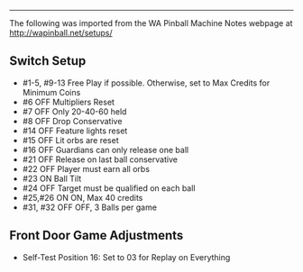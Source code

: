 ***
The following was imported from the WA Pinball Machine Notes webpage at http://wapinball.net/setups/
## Switch Setup
-   #1-5, #9-13 Free Play if possible. Otherwise, set to Max Credits for Minimum Coins
-   #6 OFF Multipliers Reset
-   #7 OFF Only 20-40-60 held
-   #8 OFF Drop Conservative
-   #14 OFF Feature lights reset
-   #15 OFF Lit orbs are reset
-   #16 OFF Guardians can only release one ball
-   #21 OFF Release on last ball conservative
-   #22 OFF Player must earn all orbs
-   #23 ON Ball Tilt
-   #24 OFF Target must be qualified on each ball
-   #25,#26 ON ON, Max 40 credits
-   #31, #32 OFF OFF, 3 Balls per game
## Front Door Game Adjustments
-   Self-Test Position 16: Set to 03 for Replay on Everything
